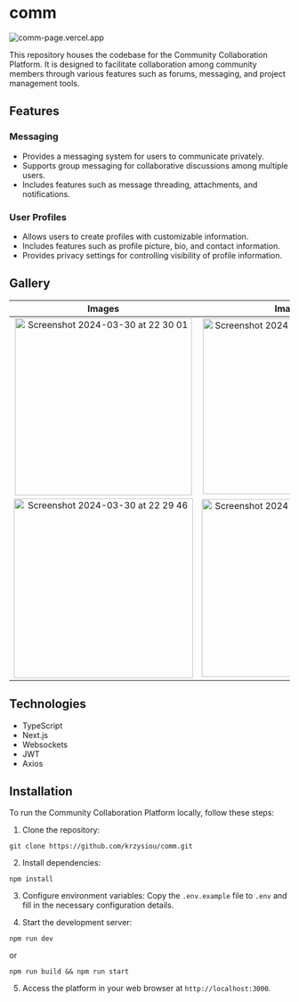 # comm

![comm-page.vercel.app](https://img.shields.io/website?url=https%3A%2F%2Fcomm-page.vercel.app%2F)

This repository houses the codebase for the Community Collaboration Platform. It is designed to facilitate collaboration among community members through various features such as forums, messaging, and project management tools.

## Features

### Messaging
- Provides a messaging system for users to communicate privately.
- Supports group messaging for collaborative discussions among multiple users.
- Includes features such as message threading, attachments, and notifications.

### User Profiles
- Allows users to create profiles with customizable information.
- Includes features such as profile picture, bio, and contact information.
- Provides privacy settings for controlling visibility of profile information.

## Gallery

Images | Images | Images
:-------------------------:|:-------------------------:|:-------------------------:
<img width="318" alt="Screenshot 2024-03-30 at 22 30 01" src="https://github.com/krzysiou/comm/assets/60892747/1d34001b-c2da-4df8-8c47-964ed810f88f">  |  <img width="315" alt="Screenshot 2024-03-30 at 22 30 12" src="https://github.com/krzysiou/comm/assets/60892747/1003bef5-0135-40c7-9633-32eb53e3299a"> | <img width="313" alt="Screenshot 2024-03-30 at 22 30 25" src="https://github.com/krzysiou/comm/assets/60892747/4a76c372-8037-4d00-8c6d-e8648bde31bd">
<img width="322" alt="Screenshot 2024-03-30 at 22 29 46" src="https://github.com/krzysiou/comm/assets/60892747/d293c361-6f69-4bc2-bff8-6d1a74bec956"> | <img width="319" alt="Screenshot 2024-03-30 at 22 32 19" src="https://github.com/krzysiou/comm/assets/60892747/c388d07b-898b-4227-8682-d417d1a9db2c"> | <img width="317" alt="Screenshot 2024-03-30 at 22 35 48" src="https://github.com/krzysiou/comm/assets/60892747/df49730f-3a7c-4a18-ae26-2b529ec070f2">

## Technologies

- TypeScript
- Next.js
- Websockets
- JWT
- Axios

## Installation

To run the Community Collaboration Platform locally, follow these steps:

1. Clone the repository:
```
git clone https://github.com/krzysiou/comm.git
```

2. Install dependencies:
```
npm install
```

3. Configure environment variables:
Copy the `.env.example` file to `.env` and fill in the necessary configuration details.

4. Start the development server:
```
npm run dev
```

or

```
npm run build && npm run start
```


5. Access the platform in your web browser at `http://localhost:3000`.
